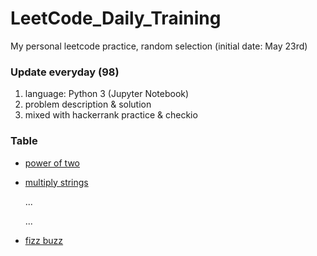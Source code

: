 # LeetCode_Daily_Training
My personal leetcode practice, random selection (initial date: May 23rd)
### Update everyday (98)
1) language: Python 3 (Jupyter Notebook)
2) problem description & solution 
3) mixed with hackerrank practice & checkio
### Table
* [power of two](https://github.com/xlyue92/LeetCode_Daily_Training/blob/master/%20power%20of%20two.ipynb)
* [multiply strings](https://github.com/xlyue92/LeetCode_Daily_Training/blob/master/multiply%20strings.ipynb)

     ...
     
     ...
   
* [fizz buzz](https://github.com/xlyue92/LeetCode_Daily_Training/blob/master/fizz%20buzz.ipynb)
